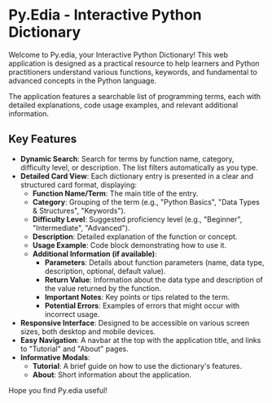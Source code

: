# Py.Edia - Interactive Python Dictionary

Welcome to Py.edia, your Interactive Python Dictionary! This web application is designed as a practical resource to help learners and Python practitioners understand various functions, keywords, and fundamental to advanced concepts in the Python language.

The application features a searchable list of programming terms, each with detailed explanations, code usage examples, and relevant additional information.

## Key Features

* **Dynamic Search**: Search for terms by function name, category, difficulty level, or description. The list filters automatically as you type.
* **Detailed Card View**: Each dictionary entry is presented in a clear and structured card format, displaying:
    * **Function Name/Term**: The main title of the entry.
    * **Category**: Grouping of the term (e.g., "Python Basics", "Data Types & Structures", "Keywords").
    * **Difficulty Level**: Suggested proficiency level (e.g., "Beginner", "Intermediate", "Advanced").
    * **Description**: Detailed explanation of the function or concept.
    * **Usage Example**: Code block demonstrating how to use it.
    * **Additional Information (if available)**:
        * **Parameters**: Details about function parameters (name, data type, description, optional, default value).
        * **Return Value**: Information about the data type and description of the value returned by the function.
        * **Important Notes**: Key points or tips related to the term.
        * **Potential Errors**: Examples of errors that might occur with incorrect usage.
* **Responsive Interface**: Designed to be accessible on various screen sizes, both desktop and mobile devices.
* **Easy Navigation**: A navbar at the top with the application title, and links to "Tutorial" and "About" pages.
* **Informative Modals**:
    * **Tutorial**: A brief guide on how to use the dictionary's features.
    * **About**: Short information about the application.
      
Hope you find Py.edia useful!
